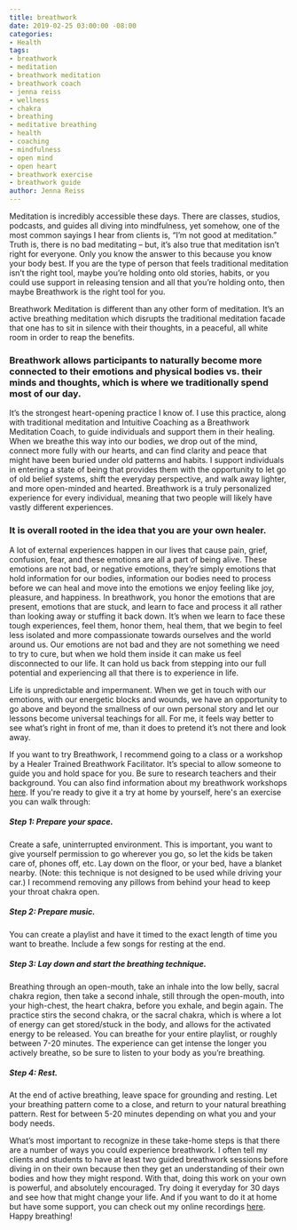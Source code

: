 ```yaml
---
title: breathwork
date: 2019-02-25 03:00:00 -08:00
categories:
- Health
tags:
- breathwork
- meditation
- breathwork meditation
- breathwork coach
- jenna reiss
- wellness
- chakra
- breathing
- meditative breathing
- health
- coaching
- mindfulness
- open mind
- open heart
- breathwork exercise
- breathwork guide
author: Jenna Reiss
---
```


Meditation is incredibly accessible these days. There are classes, studios, podcasts, and guides all diving into mindfulness, yet somehow, one of the most common sayings I hear from clients is, “I’m not good at meditation.” Truth is, there is no bad meditating – but, it’s also true that meditation isn’t right for everyone. Only you know the answer to this because you know your body best. If you are the type of person that feels traditional meditation isn’t the right tool, maybe you’re holding onto old stories, habits, or you could use support in releasing tension and all that you’re holding onto, then maybe Breathwork is the right tool for you. 

Breathwork Meditation is different than any other form of meditation. It’s an active breathing meditation which disrupts the traditional meditation facade that one has to sit in silence with their thoughts, in a peaceful, all white room in order to reap the benefits. 

### Breathwork allows participants to naturally become more connected to their emotions and physical bodies vs. their minds and thoughts, which is where we traditionally spend most of our day. 

It’s the strongest heart-opening practice I know of. I use this practice, along with traditional meditation and Intuitive Coaching as a Breathwork Meditation Coach, to guide individuals and support them in their healing. When we breathe this way into our bodies, we drop out of the mind, connect more fully with our hearts, and can find clarity and peace that might have been buried under old patterns and habits. I support individuals in entering a state of being that provides them with the opportunity to let go of old belief systems, shift the everyday perspective, and walk away lighter, and more open-minded and hearted. Breathwork is a truly personalized experience for every individual, meaning that two people will likely have vastly different experiences. 

### It is overall rooted in the idea that you are your own healer. 

A lot of external experiences happen in our lives that cause pain, grief, confusion, fear, and these emotions are all a part of being alive. These emotions are not bad, or negative emotions, they’re simply emotions that hold information for our bodies, information our bodies need to process before we can heal and move into the emotions we enjoy feeling like joy, pleasure, and happiness. 
In breathwork, you honor the emotions that are present, emotions that are stuck, and learn to face and process it all rather than looking away or stuffing it back down. It’s when we learn to face these tough experiences, feel them, honor them, heal them, that we begin to feel less isolated and more compassionate towards ourselves and the world around us. Our emotions are not bad and they are not something we need to try to cure, but when we hold them inside it can make us feel disconnected to our life. It can hold us back from stepping into our full potential and experiencing all that there is to experience in life. 

Life is unpredictable and impermanent. When we get in touch with our emotions, with our energetic blocks and wounds, we have an opportunity to go above and beyond the smallness of our own personal story and let our lessons become universal teachings for all. For me, it feels way better to see what’s right in front of me, than it does to pretend it’s not there and look away. 

If you want to try Breathwork, I recommend going to a class or a workshop by a Healer Trained Breathwork Facilitator. It’s special to allow someone to guide you and hold space for you. Be sure to research teachers and their background. You can also find information about my breathwork workshops [here](http://jennareiss.com/). If you're ready to give it a try at home by yourself, here's an exercise you can walk through: 

##### Step 1: Prepare your space.

Create a safe, uninterrupted environment. This is important, you want to give yourself permission to go wherever you go, so let the kids be taken care of, phones off, etc. Lay down on the floor, or your bed, have a blanket nearby. (Note: this technique is not designed to be used while driving your car.) I recommend removing any pillows from behind your head to keep your throat chakra open. 

##### Step 2: Prepare music. 

You can create a playlist and have it timed to the exact length of time you want to breathe. Include a few songs for resting at the end. 

##### Step 3: Lay down and start the breathing technique. 

Breathing through an open-mouth, take an inhale into the low belly, sacral chakra region, then take a second inhale, still through the open-mouth, into your high-chest, the heart chakra, before you exhale, and begin again. The practice stirs the second chakra, or the sacral chakra, which is where a lot of energy can get stored/stuck in the body, and allows for the activated energy to be released. You can breathe for your entire playlist, or roughly between 7-20 minutes. The experience can get intense the longer you actively breathe, so be sure to listen to your body as you’re breathing. 

##### Step 4: Rest. 

At the end of active breathing, leave space for grounding and resting. Let your breathing pattern come to a close, and return to your natural breathing pattern. Rest for between 5-20 minutes depending on what you and your body needs. 

What’s most important to recognize in these take-home steps is that there are a number of ways you could experience breathwork. I often tell my clients and students to have at least two guided breathwork sessions before diving in on their own because then they get an understanding of their own bodies and how they might respond. With that, doing this work on your own is powerful, and absolutely encouraged. Try doing it everyday for 30 days and see how that might change your life. And if you want to do it at home but have some support, you can check out my online recordings [here](http://jennareiss.com/the-shop/30-day-breathwork-journey). Happy breathing!